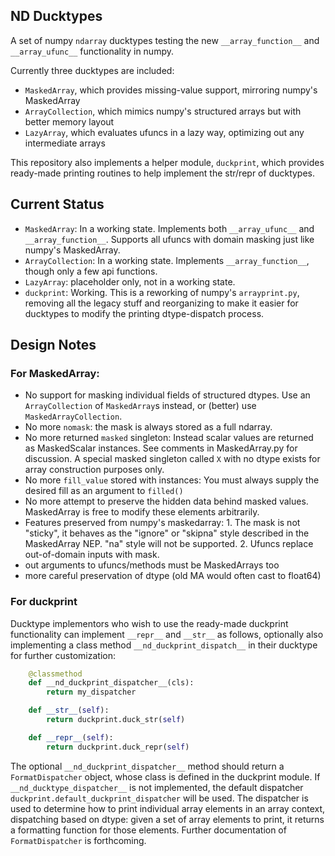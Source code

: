 ## ND Ducktypes

A set of numpy `ndarray` ducktypes testing the new `__array_function__` and `__array_ufunc__` functionality in numpy.

Currently three ducktypes are included:
 * `MaskedArray`, which provides missing-value support, mirroring numpy's MaskedArray
 * `ArrayCollection`, which mimics numpy's structured arrays but with better memory layout
 * `LazyArray`, which evaluates ufuncs in a lazy way, optimizing out any intermediate arrays

This repository also implements a helper module, `duckprint`, which provides ready-made printing routines to help implement the str/repr of ducktypes.

## Current Status

 * `MaskedArray`: In a working state. Implements both `__array_ufunc__` and `__array_function__`. Supports all ufuncs with domain masking just like numpy's MaskedArray.
 * `ArrayCollection`: In a working state. Implements `__array_function__`, though only a few api functions.
 * `LazyArray`: placeholder only, not in a working state.
 * `duckprint`: Working. This is a reworking of numpy's `arrayprint.py`, removing all the legacy stuff and reorganizing to make it easier for ducktypes to modify the printing dtype-dispatch process.

## Design Notes

### For MaskedArray:

 * No support for masking individual fields of structured dtypes. Use an `ArrayCollection` of `MaskedArray`s instead, or (better) use `MaskedArrayCollection`.
 * No more `nomask`: the mask is always stored as a full ndarray.
 * No more returned `masked` singleton: Instead scalar values are returned as MaskedScalar instances. See comments in MaskedArray.py for discussion. A special masked singleton called `X` with no dtype exists for array construction purposes only.
 * No more `fill_value` stored with instances: You must always supply the desired fill as an argument to `filled()`
 * No more attempt to preserve the hidden data behind masked values. MaskedArray is free to modify these elements arbitrarily.
 * Features preserved from numpy's maskedarray: 1. The mask is not "sticky", it behaves as the "ignore" or "skipna" style described in the MaskedArray NEP. "na" style will not be supported. 2. Ufuncs replace out-of-domain inputs with mask.
 * out arguments to ufuncs/methods must be MaskedArrays too
 * more careful preservation of dtype (old MA would often cast to float64)

### For duckprint

Ducktype implementors who wish to use the ready-made duckprint functionality can implement `__repr__` and `__str__` as follows, optionally also implementing a class method `__nd_duckprint_dispatch__` in their ducktype for further customization:
```python
    @classmethod
    def __nd_duckprint_dispatcher__(cls):
        return my_dispatcher

    def __str__(self):
        return duckprint.duck_str(self)

    def __repr__(self):
        return duckprint.duck_repr(self)
```
The optional `__nd_duckprint_dispatcher__` method should return a `FormatDispatcher` object, whose class is defined in the duckprint module. If `__nd_ducktype_dispatcher__` is not implemented, the default dispatcher `duckprint.default_duckprint_dispatcher` will be used. The dispatcher is used to determine how to print individual array elements in an array context, dispatching based on dtype: given a set of array elements to print, it returns a formatting function for those elements. Further documentation of `FormatDispatcher` is forthcoming.
